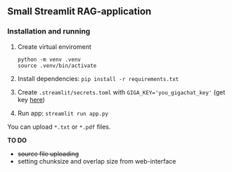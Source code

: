 ## Small Streamlit RAG-application

### Installation and running

1. Create virtual enviroment

    ```
   python -m venv .venv
   source .venv/bin/activate
    ```

2. Install dependencies: `pip install -r requirements.txt`
3. Create `.streamlit/secrets.toml` with `GIGA_KEY='you_gigachat_key'` (get key [here](https://developers.sber.ru/docs/ru/gigachat/individuals-quickstart))
4. Run app: `streamlit run app.py`

You can upload `*.txt` or `*.pdf` files. 

**TO DO**
* ~~source file uploading~~
* setting chunksize and overlap size from web-interface 
